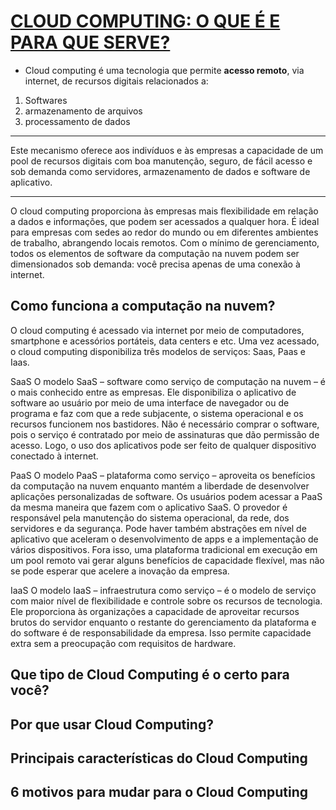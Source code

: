 # [CLOUD COMPUTING: O QUE É E PARA QUE SERVE?](https://www.salesforce.com/br/cloud-computing/)
* Cloud computing é uma tecnologia que permite **acesso remoto**, via internet, de recursos digitais relacionados a:
1. Softwares
2. armazenamento de arquivos
3. processamento de dados

---------------------------  
Este mecanismo oferece aos indivíduos e às empresas a capacidade de um pool de recursos digitais com boa manutenção, seguro, de fácil acesso e sob demanda como servidores, armazenamento de dados e software de aplicativo.  

---------------------------  
O cloud computing proporciona às empresas mais flexibilidade em relação a dados e informações, que podem ser acessados a qualquer hora. É ideal para empresas com sedes ao redor do mundo ou em diferentes ambientes de trabalho, abrangendo locais remotos. Com o mínimo de gerenciamento, todos os elementos de software da computação na nuvem podem ser dimensionados sob demanda: você precisa apenas de uma conexão à internet.

## Como funciona a computação na nuvem?
O cloud computing é acessado via internet por meio de computadores, smartphone e acessórios portáteis, data centers e etc. Uma vez acessado, o cloud computing disponibiliza três modelos de serviços: Saas, Paas e Iaas.

<!--
salesforce.com
    CLOUD COMPUTING: O QUE É E PARA QUE SERVE?
        Como funciona a computação na nuvem?
-->


SaaS
O modelo SaaS  – software como serviço de computação na nuvem – é o mais conhecido entre as empresas. Ele disponibiliza o aplicativo de software ao usuário por meio de uma interface de navegador ou de programa e faz com que a rede subjacente, o sistema operacional e os recursos funcionem nos bastidores. Não é necessário comprar o software, pois o serviço é contratado por meio de assinaturas que dão permissão de acesso. Logo, o uso dos aplicativos pode ser feito de qualquer dispositivo conectado à internet.


PaaS
O modelo PaaS – plataforma como serviço – aproveita os benefícios da computação na nuvem enquanto mantém a liberdade de desenvolver aplicações personalizadas de software. Os usuários podem acessar a PaaS da mesma maneira que fazem com o aplicativo SaaS. O provedor é responsável pela manutenção do sistema operacional, da rede, dos servidores e da segurança. Pode haver também abstrações em nível de aplicativo que aceleram o desenvolvimento de apps e a implementação de vários dispositivos. Fora isso, uma plataforma tradicional em execução em um pool remoto vai gerar alguns benefícios de capacidade flexível, mas não se pode esperar que acelere a inovação da empresa.


IaaS
O modelo IaaS – infraestrutura como serviço –  é o modelo de serviço com maior nível de flexibilidade e controle sobre os recursos de tecnologia. Ele proporciona às organizações a capacidade de aproveitar recursos brutos do servidor enquanto o restante do gerenciamento da plataforma e do software é de responsabilidade da empresa. Isso permite capacidade extra sem a preocupação com requisitos de hardware.
 



## Que tipo de Cloud Computing é o certo para você?
## Por que usar Cloud Computing?
## Principais características do Cloud Computing
## 6 motivos para mudar para o Cloud Computing
